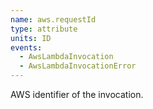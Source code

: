 ```yaml
---
name: aws.requestId
type: attribute
units: ID
events:
  - AwsLambdaInvocation
  - AwsLambdaInvocationError
---
```


AWS identifier of the invocation.